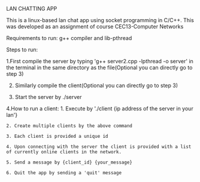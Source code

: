 LAN CHATTING APP

This is a linux-based lan chat app using socket programming in C/C++.
This was developed as an assignment of course CEC13-Computer Networks

Requirements to run: g++ compiler and lib-pthread

Steps to run:

1.First compile the server by typing 'g++ server2.cpp -lpthread -o server' in the terminal in the same directory as the file(Optional you can directly go to step 3)

2. Similarly compile the client(Optional you can directly go to step 3) 

3. Start the server by ./server

4.How to run a client:
	1. Execute by './client {ip address of the server in your lan'}
	
	2. Create multiple clients by the above command
	
	3. Each client is provided a unique id
	
	4. Upon connecting with the server the client is provided with a list of currently online clients in the network. 
	
	5. Send a message by {client_id} {your_message}
	
	6. Quit the app by sending a 'quit' message
